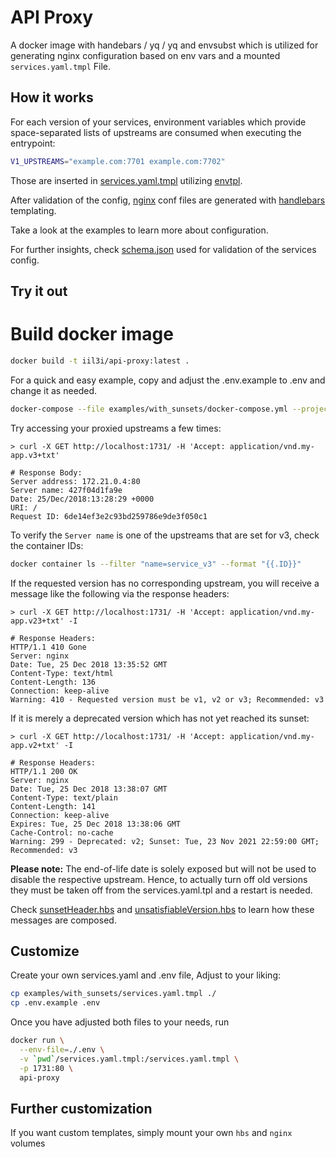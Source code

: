 # API Proxy

A docker image with handebars / yq / yq and envsubst which is utilized for
generating nginx configuration based on env vars and a mounted `services.yaml.tmpl` File.

## How it works

For each version of your services, environment variables which provide
space-separated lists of upstreams are consumed when executing the entrypoint:

```bash
V1_UPSTREAMS="example.com:7701 example.com:7702"
```

Those are inserted in [services.yaml.tmpl](examples/with_sunsets/services.yaml.tmpl) utilizing [envtpl](https://github.com/subfuzion/envtpl).

After validation of the config, [nginx](nginx) conf files are generated with [handlebars](https://handlebarsjs.com/) templating.

Take a look at the examples to learn more about configuration.

For further insights, check [schema.json](hbs/schema.json) used for validation of the services config.

## Try it out

# Build docker image

```bash
docker build -t iil3i/api-proxy:latest .
```

For a quick and easy example, copy and adjust the .env.example to .env
and change it as needed.


```bash
docker-compose --file examples/with_sunsets/docker-compose.yml --project-directory . up
```

Try accessing your proxied upstreams a few times:

```
> curl -X GET http://localhost:1731/ -H 'Accept: application/vnd.my-app.v3+txt'

# Response Body:
Server address: 172.21.0.4:80
Server name: 427f04d1fa9e
Date: 25/Dec/2018:13:28:29 +0000
URI: /
Request ID: 6de14ef3e2c93bd259786e9de3f050c1
```

To verify the `Server name` is one of the upstreams that are set for v3, check the container IDs:

```bash
docker container ls --filter "name=service_v3" --format "{{.ID}}"
``` 

If the requested version has no corresponding upstream, you will receive a message like the following via the response headers:

```
> curl -X GET http://localhost:1731/ -H 'Accept: application/vnd.my-app.v23+txt' -I

# Response Headers:
HTTP/1.1 410 Gone
Server: nginx
Date: Tue, 25 Dec 2018 13:35:52 GMT
Content-Type: text/html
Content-Length: 136
Connection: keep-alive
Warning: 410 - Requested version must be v1, v2 or v3; Recommended: v3
```

If it is merely a deprecated version which has not yet reached its sunset:

```
> curl -X GET http://localhost:1731/ -H 'Accept: application/vnd.my-app.v2+txt' -I

# Response Headers:
HTTP/1.1 200 OK
Server: nginx
Date: Tue, 25 Dec 2018 13:38:07 GMT
Content-Type: text/plain
Content-Length: 141
Connection: keep-alive
Expires: Tue, 25 Dec 2018 13:38:06 GMT
Cache-Control: no-cache
Warning: 299 - Deprecated: v2; Sunset: Tue, 23 Nov 2021 22:59:00 GMT; Recommended: v3

```

**Please note:** The end-of-life date is solely exposed but will not be used to disable the respective upstream.
Hence, to actually turn off old versions they must be taken off from the services.yaml.tpl and a restart is needed.

Check [sunsetHeader.hbs](hbs/partials/sunsetHeader.hbs) and [unsatisfiableVersion.hbs](hbs/unsatisfiableVersion.hbs)
to learn how these messages are composed.

## Customize

Create your own services.yaml and .env file, Adjust to your liking:

```bash
cp examples/with_sunsets/services.yaml.tmpl ./
cp .env.example .env
```

Once you have adjusted both files to your needs, run

```bash
docker run \
  --env-file=./.env \
  -v `pwd`/services.yaml.tmpl:/services.yaml.tmpl \
  -p 1731:80 \
  api-proxy
```

## Further customization

If you want custom templates, simply mount your own `hbs` and  `nginx` volumes



